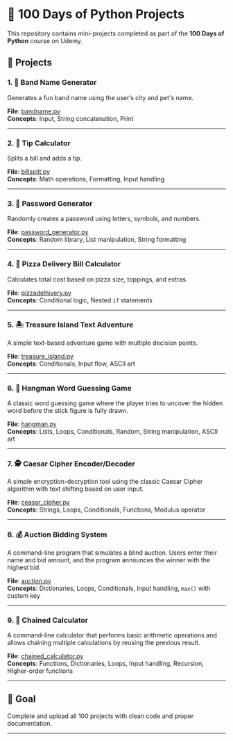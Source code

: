 # 🐍 100 Days of Python Projects

This repository contains mini-projects completed as part of the **100 Days of Python** course on Udemy.

## 📁 Projects

### 1. 🎸 Band Name Generator

Generates a fun band name using the user’s city and pet's name.

**File**: [bandname.py](bandname.py)  
**Concepts**: Input, String concatenation, Print

---

### 2. 💸 Tip Calculator

Splits a bill and adds a tip.

**File**: [billsplit.py](billsplit.py)  
**Concepts**: Math operations, Formatting, Input handling

---

### 3. 🔐 Password Generator

Randomly creates a password using letters, symbols, and numbers.

**File**: [password_generator.py](password_generator.py)  
**Concepts**: Random library, List manipulation, String formatting

---

### 4. 🍕 Pizza Delivery Bill Calculator

Calculates total cost based on pizza size, toppings, and extras.

**File**: [pizzadelhivery.py](pizzadelhivery.py)  
**Concepts**: Conditional logic, Nested `if` statements

---

### 5. 🏝️ Treasure Island Text Adventure

A simple text-based adventure game with multiple decision points.

**File**: [treasure_island.py](treasure_island.py)  
**Concepts**: Conditionals, Input flow, ASCII art

---

### 6. 🎯 Hangman Word Guessing Game

A classic word guessing game where the player tries to uncover the hidden word before the stick figure is fully drawn.

**File**: [hangman.py](hangman.py)  
**Concepts**: Lists, Loops, Conditionals, Random, String manipulation, ASCII art

---

### 7. 🕵️ Caesar Cipher Encoder/Decoder

A simple encryption-decryption tool using the classic Caesar Cipher algorithm with text shifting based on user input.

**File**: [ceasar_cipher.py](ceasar_cipher.py)  
**Concepts**: Strings, Loops, Conditionals, Functions, Modulus operator

---

### 8. 💰 Auction Bidding System

A command-line program that simulates a blind auction. Users enter their name and bid amount, and the program announces the winner with the highest bid.

**File**: [auction.py](auction.py)  
**Concepts**: Dictionaries, Loops, Conditionals, Input handling, `max()` with custom key

---

### 9. 🧮 Chained Calculator

A command-line calculator that performs basic arithmetic operations and allows chaining multiple calculations by reusing the previous result.

**File**: [chained_calculator.py](calculator.py)  
**Concepts**: Functions, Dictionaries, Loops, Input handling, Recursion, Higher-order functions

---

## 🎯 Goal

Complete and upload all 100 projects with clean code and proper documentation.

---

